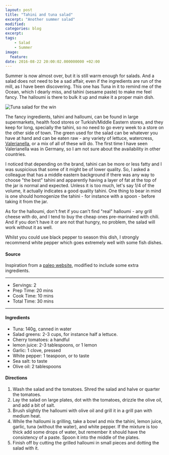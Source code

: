```yaml
---
layout: post
title: "Tahini and tuna salad"
excerpt: "Another summer salad"
modified:
categories: blog
excerpt:
tags:
    - Salad
    - Summer
image:
  feature:
date: 2016-08-22 20:00:02.000000000 +02:00
---
```



Summer is now almost over, but it is still warm enough for salads. And a salad does not need to be a sad affair, even if the ingredients are run of the mill, as I have been discovering. This one has Tuna in it to remind me of the Ocean, which I dearly miss, and tahini (sesame paste) to make me feel fancy. The halloumi is there to bulk it up and make it a proper main dish. 

![Tuna salad for the win](https://dl.dropboxusercontent.com/u/9519660/foodforthepeople/img/TunaTahiniSalad.jpg)

The fancy ingredients, tahini and halloumi, can be found in large supermarkets, health food stores or Turkish/Middle Eastern stores, and they keep for long, specially the tahini, so no need to go every week to a store on the other side of town. The green used for the salad can be whatever you have at hand and can be eaten raw - any variety of lettuce, watercress, [Valerianella](https://en.wikipedia.org/wiki/Valerianella), or a mix of all of these will do. The first time I have seen Valerianella was in Germany, so I am not sure about the availability in other countries.

I noticed that depending on the brand, tahini can be more or less fatty and I was suspicious that some of it might be of lower quality. So, I asked a colleague that has a middle eastern background if there was any way to choose "the best" tahini and apparently having a layer of fat at the top of the jar is normal and expected. Unless it is too much, let's say 1/4 of the volume, it actually indicates a good quality tahini. One thing to bear in mind is one should homogenize the tahini - for instance with a spoon - before taking it from the jar.

As for the halloumi, don't fret if you can't find "real" halloumi - any grill cheese with do, and I tend to buy the cheap ones pre-marinated with chili. And if you don't have it or are not that hungry, no problem, the salad will work without it as well.

Whilst you could use black pepper to season this dish, I strongly recommend white pepper which goes extremely well with some fish dishes.  


#### Source

Inspiration from a [paleo website](http://stupideasypaleo.com/2015/01/30/paleo-lemon-tahini-tuna-salad-recipe/), modified to include some extra  ingredients.


---

* Servings: 2
* Prep Time:  20 mins
* Cook Time:  10 mins
* Total Time:  30 mins

---


#### Ingredients

* Tuna: 140g, canned in water
* Salad greens: 2-3 cups, for instance half a lettuce.
* Cherry tomatoes: a handful
* lemon juice: 2-3 tablespoons, or 1 lemon
* Garlic: 1 clove, pressed
* White pepper: 1 teaspoon, or to taste
* Sea salt: to taste
* Olive oil: 2 tablespoons


#### Directions

1. Wash the salad and the tomatoes. Shred the salad and halve or quarter the tomatoes.
2. Lay the salad on large plates, dot with the tomatoes, drizzle the olive oil, and add a bit of salt.
3. Brush slightly the halloumi with olive oil and grill it in a grill pan with medium heat.
4. While the halloumi is grilling, take a bowl and mix the tahini, lemon juice, garlic, tuna (without the water), and white pepper. If the mixture is too thick add some drops of water, but remember it should have the consistency of a paste. Spoon it into the middle of the plates.
5. Finish off by cutting the grilled halloumi in small pieces and dotting the salad with it. 

